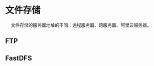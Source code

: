 


# 文件存储  
<!-- 

-->

&emsp; 文件存储的服务器地址的不同：远程服务器、跨服务器、阿里云服务器。  

## FTP


## FastDFS
<!-- 
 五分钟带你了解FastDFS 
https://mp.weixin.qq.com/s/33aejIZ75Z4WGq8-4156mQ
 松哥手把手教你用 FastDFS 构建分布式文件管理系统 
 https://mp.weixin.qq.com/s/N20mYUnHPhdc76K5MayjFQ
 
fastDFS分布式文件系统与文件上传下载
https://blog.csdn.net/chenhaotao/article/details/78488082


fastDFS分布式文件系统与文件上传下载
https://blog.csdn.net/chenhaotao/article/details/78488082

-->

